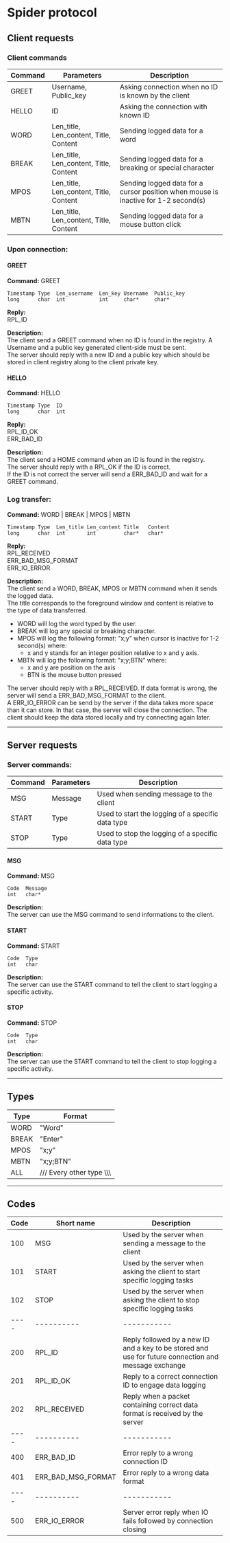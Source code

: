 # Spider protocol

## Client requests

### Client commands
Command | Parameters | Description
------- | ---------- | -----------
GREET | Username, Public_key | Asking connection when no ID is known by the client
HELLO | ID | Asking the connection with known ID
WORD | Len_title, Len_content, Title, Content | Sending logged data for a word
BREAK | Len_title, Len_content, Title, Content | Sending logged data for a breaking or special character
MPOS | Len_title, Len_content, Title, Content | Sending logged data for a cursor position when mouse is inactive for 1-2 second(s)
MBTN | Len_title, Len_content, Title, Content | Sending logged data for a mouse button click

### Upon connection:

#### GREET

**Command:** GREET
```
Timestamp Type  Len_username  Len_key Username  Public_key
long      char  int           int     char*     char*
```
**Reply:**  
RPL_ID  

**Description:**  
The client send a GREET command when no ID is found in the registry. A Username and a public key generated client-side must be sent.  
The server should reply with a new ID and a public key which should be stored in client registry along to the client private key.

#### HELLO

**Command:** HELLO
```
Timestamp Type  ID
long      char  int
```
**Reply:**  
RPL_ID_OK  
ERR_BAD_ID  

**Description:**  
The client send a HOME command when an ID is found in the registry.  
The server should reply with a RPL_OK if the ID is correct.  
If the ID is not correct the server will send a ERR_BAD_ID and wait for a GREET command.

### Log transfer:

**Command:** WORD | BREAK | MPOS | MBTN
```
Timestamp Type  Len_title Len_content Title   Content
long      char  int       int         char*   char*
```
**Reply:**  
RPL_RECEIVED  
ERR_BAD_MSG_FORMAT  
ERR_IO_ERROR

**Description:**  
The client send a WORD, BREAK, MPOS or MBTN command when it sends the logged data.  
The title corresponds to the foreground window and content is relative to the type of data transferred.  

* WORD will log the word typed by the user.  
* BREAK will log any special or breaking character.  
* MPOS will log the following format: "x;y" when cursor is inactive for 1-2 second(s) where:
  * x and y stands for an integer position relative to x and y axis.  
* MBTN will log the following format: "x;y;BTN" where:
  * x and y are position on the axis
  * BTN is the mouse button pressed

The server should reply with a RPL_RECEIVED. If data format is wrong, the server will send a ERR_BAD_MSG_FORMAT to the client.  
A ERR_IO_ERROR can be send by the server if the data takes more space than it can store. In that case, the server will close the connection. The client should keep the data stored locally and try connecting again later.

---
## Server requests

### Server commands:
Command | Parameters | Description
------- | ---------- | -----------
MSG | Message | Used when sending message to the client
START | Type | Used to start the logging of a specific data type
STOP | Type | Used to stop the logging of a specific data type

#### MSG

**Command:** MSG  
```
Code  Message
int   char*
```
**Description:**  
The server can use the MSG command to send informations to the client.

#### START

**Command:** START  
```
Code  Type
int   char
```
**Description:**  
The server can use the START command to tell the client to start logging a specific activity.

#### STOP

**Command:** STOP  
```
Code  Type
int   char
```
**Description:**  
The server can use the START command to tell the client to stop logging a specific activity.

---
## Types
Type | Format
---- | ------
WORD | "Word"
BREAK | "Enter"
MPOS | "x;y"
MBTN | "x;y;BTN"
ALL | /// Every other type \\\\\\

---
## Codes
Code | Short name | Description
---- | ---------- | -----------
100 | MSG | Used by the server when sending a message to the client
101 | START | Used by the server when asking the client to start specific logging tasks
102 | STOP | Used by the server when asking the client to stop specific logging tasks
---- | ---------- | -----------
200 | RPL_ID | Reply followed by a new ID and a key to be stored and use for future connection and message exchange
201 | RPL_ID_OK | Reply to a correct connection ID to engage data logging
202 | RPL_RECEIVED | Reply when a packet containing correct data format is received by the server
---- | ---------- | -----------
400 | ERR_BAD_ID | Error reply to a wrong connection ID
401 | ERR_BAD_MSG_FORMAT | Error reply to a wrong data format
---- | ---------- | -----------
500 | ERR_IO_ERROR | Server error reply when IO fails followed by connection closing
